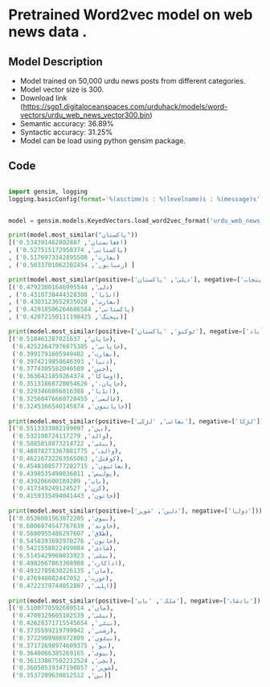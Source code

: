 # Pretrained Word2vec model on web news data .

## Model Description

- Model trained on 50,000 urdu news posts from different categories.
- Model vector size is 300.
- Download link (https://sgp1.digitaloceanspaces.com/urduhack/models/word-vectors/urdu_web_news_vector300.bin)
- Semantic accuracy: 36.89%
- Syntactic accuracy: 31.25%
- Model can be load using python gensim package.

## Code

```python

import gensim, logging
logging.basicConfig(format='%(asctime)s : %(levelname)s : %(message)s', level=logging.INFO)


model = gensim.models.KeyedVectors.load_word2vec_format('urdu_web_news_vector300.bin', binary=True)

print(model.most_similar("پاکستان"))
[('افغانستان', 0.534391462802887)
, ('پاکستانی', 0.527515172958374)
, ('بھارت', 0.5176973342895508)
, ('زمبابوے', 0.5033701062202454) ]

print(model.most_similar(positive=['دہلی', 'پاکستان'], negative=['پنجاب'],topn=5))
[('دلی', 0.47923001646995544)
, ('انڈیا', 0.4310738444328308)
, ('بھارت', 0.4303123652935028)
, ('پاکستانی', 0.42918506264686584)
, ('بیجنگ', 0.42072150111198425)]

print(model.most_similar(positive=['ٹوکیو', 'پاکستان'], negative=['اسلام_آباد']))
[('جاپان', 0.518461287021637),
 ('جاپانی', 0.42522647976875305),
 ('بھارت', 0.3991791605949402),
 ('دنیا', 0.3974219858646393),
 ('چین', 0.3774305582046509),
 ('اوساکا', 0.3636421859264374),
 ('جاپان،', 0.35131868720054626),
 ('انڈیا', 0.3293466866016388),
 ('عالمی', 0.32560476660728455),
 ('جاپانیوں', 0.3245166540145874)]
 
print(model.most_similar(positive=['بھائی', 'لڑکی'], negative=['لڑکا']))
[('بہن', 0.5513333082199097),
 ('والد', 0.532108724117279),
 ('بیٹی', 0.5085018873214722),
 ('والدہ', 0.48878273367881775),
 ('کوقتل', 0.46216732263565063),
 ('بھائیوں', 0.45481085777282715),
 ('پولیس', 0.4398535490036011),
 ('باپ', 0.439206600189209),
 ('کزن', 0.417349249124527),
 ('خاتون', 0.4159335494041443)]
 
print(model.most_similar(positive=['دلہن', 'شوہر'], negative=['دولہا']))
[('بیوی', 0.6536001563072205),
 ('خاوند', 0.6006074547767639),
 ('طلاق', 0.5600955486297607),
 ('خاتون', 0.5458393692970276),
 ('شادی', 0.5421558022499084),
 ('بیٹی', 0.5145429968833923),
 ('اداکارہ', 0.4982667863368988),
 ('ماں', 0.4932785630226135),
 ('عورت', 0.476948082447052),
 ('اہلیہ', 0.4722379744052887)]
 
print(model.most_similar(positive=['ملکہ', 'باپ'], negative=['بادشاہ']))
[('ماں', 0.5100770592689514),
 ('بیٹی', 0.4709329605102539),
 ('بیٹے', 0.42628371715545654),
 ('رشتے', 0.3735599219799042),
 ('بیٹوں', 0.3722909986972809),
 ('بہو', 0.37172698974609375),
 ('بیوی', 0.3640066385269165),
 ('بچی', 0.36133867502212524),
 ('شوہر', 0.36050519347190857),
 ('بہن', 0.3537209630012512)]
 

```